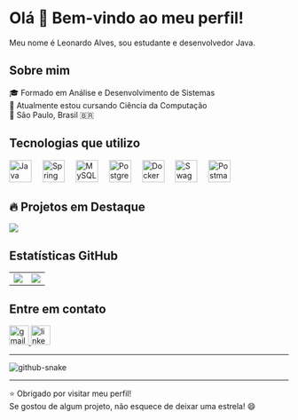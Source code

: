 # Olá 👋 Bem-vindo ao meu perfil!

Meu nome é Leonardo Alves, sou estudante e desenvolvedor Java.

## Sobre mim

🎓 Formado em Análise e Desenvolvimento de Sistemas  
📝 Atualmente estou cursando Ciência da Computação  
📍 São Paulo, Brasil 🇧🇷  

## Tecnologias que utilizo 

<div align="left">  
  <img src="https://cdn.jsdelivr.net/gh/devicons/devicon/icons/java/java-original.svg" height="40" alt="Java logo" />  
  <img width="12" />  
  <img src="https://cdn.jsdelivr.net/gh/devicons/devicon/icons/spring/spring-original.svg" height="40" alt="Spring logo" />  
  <img width="12" />  
  <img src="https://cdn.jsdelivr.net/gh/devicons/devicon/icons/mysql/mysql-original.svg" height="40" alt="MySQL logo" />  
  <img width="12" />  
  <img src="https://cdn.jsdelivr.net/gh/devicons/devicon/icons/postgresql/postgresql-original.svg" height="40" alt="PostgreSQL logo" />  
  <img width="12" />  
  <img src="https://cdn.jsdelivr.net/gh/devicons/devicon/icons/docker/docker-original.svg" height="40" alt="Docker logo" />  
  <img width="12" />  
  <img src="https://cdn.jsdelivr.net/gh/devicons/devicon@latest/icons/swagger/swagger-original.svg" height="40" alt="Swagger logo" />
  <img width="12" />  
  <img src="https://cdn.jsdelivr.net/gh/devicons/devicon/icons/postman/postman-original.svg" height="40" alt="Postman logo" />  
</div>

## 🔥 Projetos em Destaque

<a href="https://github.com/LeoAlves02/picpay-transactions" target="_blank">
  <img src="https://github-readme-stats.vercel.app/api/pin/?username=LeoAlves02&repo=picpay-transactions&theme=night-owl" />
</a>

## Estatísticas GitHub

<table>
  <tr>
    <td><img src="https://github-readme-stats.vercel.app/api/top-langs?username=LeoAlves02&layout=compact&langs_count=5&theme=night-owl&hide_border=false" /></td>
    <td><img src="https://github-readme-stats.vercel.app/api?username=LeoAlves02&hide=issues&show_icons=true&count_private=true&theme=night-owl&hide_border=false&rank_icon=github&cache_seconds=1" /></td>
  </tr>
</table>

## Entre em contato

<div align="left">
  <a href="mailto:leoalvesbico@gmail.com" target="_blank">
    <img src="https://img.shields.io/static/v1?message=Gmail&logo=gmail&label=&color=D14836&logoColor=white&labelColor=&style=for-the-badge" height="35" alt="gmail logo" />
  </a>
  <a href="https://www.linkedin.com/in/leonardo-alves-727608208/" target="_blank">
    <img src="https://img.shields.io/static/v1?message=LinkedIn&logo=linkedin&label=&color=0077B5&logoColor=white&labelColor=&style=for-the-badge" height="35" alt="linkedin logo" />
  </a>
</div>

---

<picture>
  <source media="(prefers-color-scheme: dark)" srcset="https://raw.githubusercontent.com/tobiasmeyhoefer/tobiasmeyhoefer/output/github-snake-dark.svg" />
  <source media="(prefers-color-scheme: light)" srcset="https://raw.githubusercontent.com/tobiasmeyhoefer/tobiasmeyhoefer/output/github-snake.svg" />
  <img alt="github-snake" src="https://raw.githubusercontent.com/tobiasmeyhoefer/tobiasmeyhoefer/output/github-snake.svg" />
</picture>

---

⭐ Obrigado por visitar meu perfil!  
Se gostou de algum projeto, não esquece de deixar uma estrela! 😄

